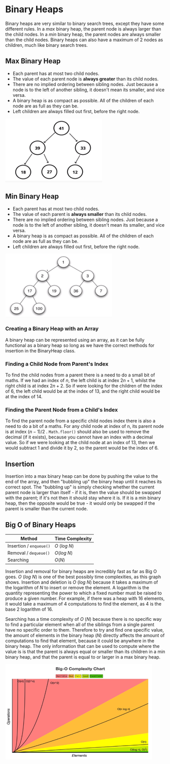 <!-- markdownlint-disable MD033 -->
# **Binary Heaps**

Binary heaps are very similar to binary search trees, except they have some different rules. In a *max* binary heap, the parent node is always larger than the child nodes. In a *min* binary heap, the parent nodes are always smaller than the child nodes. Binary heaps can also have a maximum of 2 nodes as children, much like binary search trees.

## **Max Binary Heap**

- Each parent has at most two child nodes.
- The value of each parent node is **always greater** than its child nodes.
- There are no implied ordering between sibling nodes. Just because a node is to the left of another sibling, it doesn't mean its smaller, and vice versa.
- A binary heap is as compact as possible. All of the children of each node are as full as they can be.
- Left children are always filled out first, before the right node.

<img src="./img/maxBinaryHeap.png" height=200 />

## **Min Binary Heap**

- Each parent has at most two child nodes.
- The value of each parent is **always smaller** than its child nodes.
- There are no implied ordering between sibling nodes. Just because a node is to the left of another sibling, it doesn't mean its smaller, and vice versa.
- A binary heap is as compact as possible. All of the children of each node are as full as they can be.
- Left children are always filled out first, before the right node.

<img src="./img/minBinaryHeap.png" height=200 />

### **Creating a Binary Heap with an Array**

A binary heap can be represented using an array, as it can be fully functional as a binary heap so long as we have the correct methods for insertion in the BinaryHeap class.

### **Finding a Child Node from Parent's Index**

To find the child nodes from a parent there is a need to do a small bit of maths. If we had an index of $n$, the left child is at index $2n + 1$, whilst the right child is at index $2n + 2$. So if were looking for the children of the index of 6, the left child would be at the index of 13, and the right child would be at the index of 14.

### **Finding the Parent Node from a Child's Index**

To find the parent node from a specific child nodes index there is also a need to do a bit of a maths. For any child node at index of n, its parent node is at index $(n - 1) / 2$ . `Math.floor()` should also be used to remove the decimal (if it exists), because you cannot have an index with a decimal value. So if we were looking at the child node at an index of 13, then we would subtract 1 and divide it by 2, so the parent would be the index of 6.

## **Insertion**

Insertion into a max binary heap can be done by pushing the value to the end of the array, and then "bubbling up" the binary heap until it reaches its correct spot. The "bubbling up" is simply checking whether the current parent node is larger than itself - if it is, then the value should be swapped with the parent; if it's not then it should stay where it is. If it is a min binary heap, then the opposite would be true - it would only be swapped if the parent is smaller than the current node.

## **Big O of Binary Heaps**

| Method                  | Time Complexity   |
| ----------------------- | ----------------- |
| Insertion / `enqueue()` | $O$ $($$log$ $N)$ |
| Removal / `dequeue()`   | $O($$log$ $N)$    |
| Searching               | $O(N)$            |

Insertion and removal for binary heaps are incredibly fast as far as Big O goes. $O$ $($$log$ $N)$ is one of the best possibly time complexities, as this graph shows. Insertion and deletion is $O$ $($$log$ $N)$ because it takes a maximum of the logarithm of $N$ to insert or remove the element. A logarithm is the quantity representing the power to which a fixed number must be raised to produce a given number. For example, if there was a heap with 16 elements, it would take a maximum of 4 computations to find the element, as 4 is the base 2 logarithm of 16.

Searching has a time complexity of $O$ $(N)$ because there is no specific way to find a particular element when all of the siblings from a single parent have no specific order to them. Therefore to try and find one specific value, the amount of elements in the binary heap ($N$) directly affects the amount of computations to find that element, because it could be anywhere in the binary heap. The only information that can be used to compute where the value is is that the parent is always equal or smaller than its children in a min binary heap, and that the parent is equal to or larger in a max binary heap.

<img src="img/timeComplexity.png" height="300">